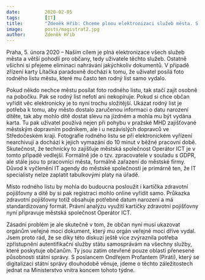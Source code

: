 ```yaml
---
date:         2020-02-05
tags:         [IT]
title:        "Zdeněk Hřib: Chceme plnou elektronizaci služeb města. S Ministerstvem vnitra projednáme možnosti zpřístupnění autentifikační služby státu samosprávám"
image: 	      posts/magistrat2.jpg
author:       Zdeněk Hřib
---
```


Praha, 5. února 2020 – Naším cílem je plná elektronizace všech služeb města a větší pohodlí pro občany, tedy uživatele těchto služeb. Ostatně všichni si přejeme eliminaci nahrávání jakýchkoliv dokumentů. V případě zřízení karty Lítačka paradoxně dochází k tomu, že uživatel posílá foto rodného listu městu, které mu často ten rodný list samo vydalo.

Pokud někdo nechce městu posílat foto rodného listu, tak stačí zajít osobně na pobočku. Pak se rodný list nefotí ani nekopíruje. Pokud si chce občan vyřídit věc elektronicky je to nyní trochu složitější. Ukázat rodný list je potřeba k tomu, aby město dostalo zaručenou informaci o datu narození dítěte, tak aby mohlo dítě dostat slevu na jízdném a mohla mu být vydána karta. Tu pak uživatel používá nejen při pohybu v pražské MHD zajišťované městským dopravním podnikem, ale i u nezávislých dopravců ve Středočeském kraji. Fotografie rodného listu se při elektronickém vyřízení nearchivují a dochází k jejich vymazání do 10 minut v běžné pracovní době. Skutečnost, že technicky to zajišťuje městská společnost Operátor ICT je v tomto případě vedlejší. Formálně jde o tzv. zpracovatele v souladu s GDPR, ale stále jsou to pracovníci města, formálně zařazení do městské firmy. Důvod k vyčlenění IT agendy do městské společnosti je primárně ten, že IT specialisty nelze zaplatit tabulkovými platy na úřadě.

Místo rodného listu by mohla do budoucna posloužit i kartička zdravotní pojišťovny a dítě by si pak registraci mohlo online vyřídit samo. Průkazka zdravotní pojišťovny totiž obsahuje potřebné datum narození a má standardizovaný formát. Právní analýzu využití kartičky zdravotní pojišťovny nyní připravuje městská společnost Operátor ICT.

Zásadní problém je ale skutečně v tom, že občan nyní musí ukazovat orgánům veřejné moci dokument, který mu orgán veřejné moci dříve vydal. Jsem proto rád, že se díky této diskuzi ještě více zvýraznila potřeba zpřístupnění autentifikační služby státu samosprávám na všechny služby, které poskytuje občanům. Ty jsou zatím otevřené pouze oblasti přenesené působnosti státní správy.  S poslancem Ondřejem Profantem (Piráti), který se digitalizaci státní správy dlouhodobě věnuje, jdeme o těchto záležitostech jednat na Ministerstvo vnitra koncem tohoto týdne.
